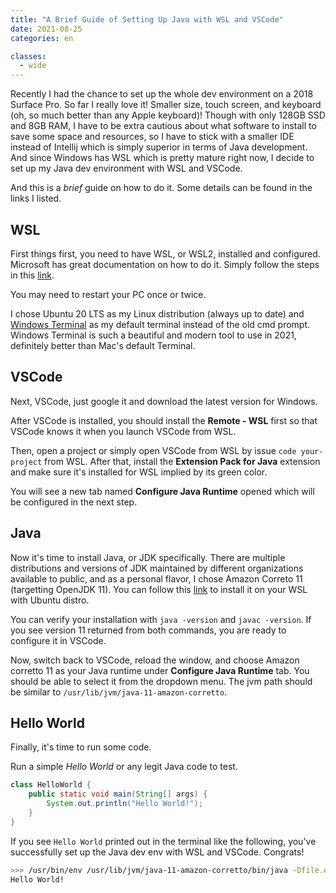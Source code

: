 ```yaml
---
title: "A Brief Guide of Setting Up Java with WSL and VSCode"
date: 2021-08-25
categories: en

classes:
  - wide
---
```


Recently I had the chance to set up the whole dev environment on a 2018 Surface Pro. So far I really love it! Smaller size, touch screen, and keyboard (oh, so much better than any Apple keyboard)! Though with only 128GB SSD and 8GB RAM, I have to be extra cautious about what software to install to save some space and resources, so I have to stick with a smaller IDE instead of Intellij which is simply superior in terms of Java development. And since Windows has WSL which is pretty mature right now, I decide to set up my Java dev environment with WSL and VSCode.

And this is a *brief* guide on how to do it. Some details can be found in the links I listed.

## WSL

First things first, you need to have WSL, or WSL2, installed and configured. Microsoft has great documentation on how to do it. Simply follow the steps in this [link](https://docs.microsoft.com/en-us/windows/wsl/install-win10).

You may need to restart your PC once or twice.

I chose Ubuntu 20 LTS as my Linux distribution (always up to date) and [Windows Terminal](https://www.microsoft.com/en-us/p/windows-terminal/9n0dx20hk701?activetab=pivot:overviewtab) as my default terminal instead of the old cmd prompt. Windows Terminal is such a beautiful and modern tool to use in 2021, definitely better than Mac's default Terminal.

## VSCode

Next, VSCode, just google it and download the latest version for Windows.

After VSCode is installed, you should install the **Remote - WSL** first so that VSCode knows it when you launch VSCode from WSL.

Then, open a project or simply open VSCode from WSL by issue `code your-project` from WSL. After that, install the **Extension Pack for Java** extension and make sure it's installed for WSL implied by its green color.

You will see a new tab named **Configure Java Runtime** opened which will be configured in the next step.

## Java

Now it's time to install Java, or JDK specifically. There are multiple distributions and versions of JDK maintained by different organizations available to public, and as a personal flavor, I chose Amazon Correto 11 (targetting OpenJDK 11). You can follow this [link](https://docs.aws.amazon.com/corretto/latest/corretto-11-ug/generic-linux-install.html) to install it on your WSL with Ubuntu distro.

You can verify your installation with `java -version` and `javac -version`. If you see version 11 returned from both commands, you are ready to configure it in VSCode.

Now, switch back to VSCode, reload the window, and choose Amazon corretto 11 as your Java runtime under **Configure Java Runtime** tab. You should be able to select it from the dropdown menu. The jvm path should be similar to `/usr/lib/jvm/java-11-amazon-corretto`.

## Hello World

Finally, it's time to run some code.

Run a simple *Hello World* or any legit Java code to test.

```Java
class HelloWorld {
    public static void main(String[] args) {
        System.out.println("Hello World!");
    }
}
```

If you see `Hello World` printed out in the terminal like the following, you've successfully set up the Java dev env with WSL and VSCode. Congrats!

```bash
>>> /usr/bin/env /usr/lib/jvm/java-11-amazon-corretto/bin/java -Dfile.encoding=UTF-8 -cp /home/me/.vscode-server/data/User/workspaceStorage/eb4d70c17ac883444bf6265d01bc83fe/redhat.java/jdt_ws/hello-world_11bb32c8/bin HelloWorld 
Hello World!
```
